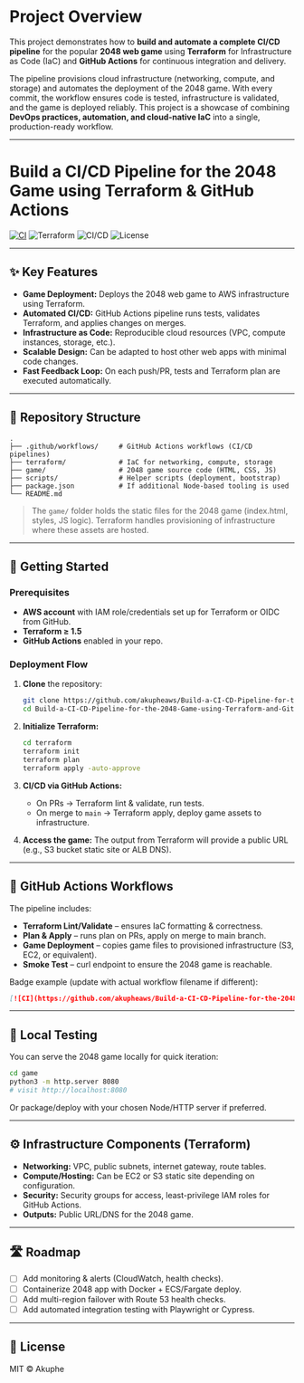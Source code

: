 # Project Overview

This project demonstrates how to **build and automate a complete CI/CD pipeline** for the popular **2048 web game** using **Terraform** for Infrastructure as Code (IaC) and **GitHub Actions** for continuous integration and delivery.  

The pipeline provisions cloud infrastructure (networking, compute, and storage) and automates the deployment of the 2048 game. With every commit, the workflow ensures code is tested, infrastructure is validated, and the game is deployed reliably. This project is a showcase of combining **DevOps practices, automation, and cloud-native IaC** into a single, production-ready workflow.

---

# Build a CI/CD Pipeline for the 2048 Game using Terraform & GitHub Actions

[![CI](https://github.com/akupheaws/Build-a-CI-CD-Pipeline-for-the-2048-Game-using-Terraform-and-GitHub-Actions/actions/workflows/ci.yml/badge.svg)](https://github.com/akupheaws/Build-a-CI-CD-Pipeline-for-the-2048-Game-using-Terraform-and-GitHub-Actions/actions)
![Terraform](https://img.shields.io/badge/IaC-Terraform-blueviolet)
![CI/CD](https://img.shields.io/badge/CI%2FCD-GitHub%20Actions-blue)
![License](https://img.shields.io/badge/license-MIT-informational)

---

## ✨ Key Features

- **Game Deployment:** Deploys the 2048 web game to AWS infrastructure using Terraform.
- **Automated CI/CD:** GitHub Actions pipeline runs tests, validates Terraform, and applies changes on merges.
- **Infrastructure as Code:** Reproducible cloud resources (VPC, compute instances, storage, etc.).
- **Scalable Design:** Can be adapted to host other web apps with minimal code changes.
- **Fast Feedback Loop:** On each push/PR, tests and Terraform plan are executed automatically.

---

## 📁 Repository Structure

```
.
├── .github/workflows/     # GitHub Actions workflows (CI/CD pipelines)
├── terraform/             # IaC for networking, compute, storage
├── game/                  # 2048 game source code (HTML, CSS, JS)
├── scripts/               # Helper scripts (deployment, bootstrap)
├── package.json           # If additional Node-based tooling is used
└── README.md
```

> The `game/` folder holds the static files for the 2048 game (index.html, styles, JS logic). Terraform handles provisioning of infrastructure where these assets are hosted.

---

## 🚀 Getting Started

### Prerequisites

- **AWS account** with IAM role/credentials set up for Terraform or OIDC from GitHub.
- **Terraform ≥ 1.5**
- **GitHub Actions** enabled in your repo.

### Deployment Flow

1. **Clone** the repository:
   ```bash
   git clone https://github.com/akupheaws/Build-a-CI-CD-Pipeline-for-the-2048-Game-using-Terraform-and-GitHub-Actions
   cd Build-a-CI-CD-Pipeline-for-the-2048-Game-using-Terraform-and-GitHub-Actions
   ```

2. **Initialize Terraform:**
   ```bash
   cd terraform
   terraform init
   terraform plan
   terraform apply -auto-approve
   ```

3. **CI/CD via GitHub Actions:**
   - On PRs → Terraform lint & validate, run tests.
   - On merge to `main` → Terraform apply, deploy game assets to infrastructure.

4. **Access the game:** The output from Terraform will provide a public URL (e.g., S3 bucket static site or ALB DNS).

---

## 🔧 GitHub Actions Workflows

The pipeline includes:

- **Terraform Lint/Validate** – ensures IaC formatting & correctness.
- **Plan & Apply** – runs plan on PRs, apply on merge to main branch.
- **Game Deployment** – copies game files to provisioned infrastructure (S3, EC2, or equivalent).
- **Smoke Test** – curl endpoint to ensure the 2048 game is reachable.

Badge example (update with actual workflow filename if different):
```md
[![CI](https://github.com/akupheaws/Build-a-CI-CD-Pipeline-for-the-2048-Game-using-Terraform-and-GitHub-Actions/actions/workflows/ci.yml/badge.svg)](…)
```

---

## 🧪 Local Testing

You can serve the 2048 game locally for quick iteration:

```bash
cd game
python3 -m http.server 8080
# visit http://localhost:8080
```

Or package/deploy with your chosen Node/HTTP server if preferred.

---

## ⚙️ Infrastructure Components (Terraform)

- **Networking:** VPC, public subnets, internet gateway, route tables.
- **Compute/Hosting:** Can be EC2 or S3 static site depending on configuration.
- **Security:** Security groups for access, least-privilege IAM roles for GitHub Actions.
- **Outputs:** Public URL/DNS for the 2048 game.

---

## 🛣️ Roadmap

- [ ] Add monitoring & alerts (CloudWatch, health checks).
- [ ] Containerize 2048 app with Docker + ECS/Fargate deploy.
- [ ] Add multi-region failover with Route 53 health checks.
- [ ] Add automated integration testing with Playwright or Cypress.

---

## 📜 License

MIT © Akuphe
